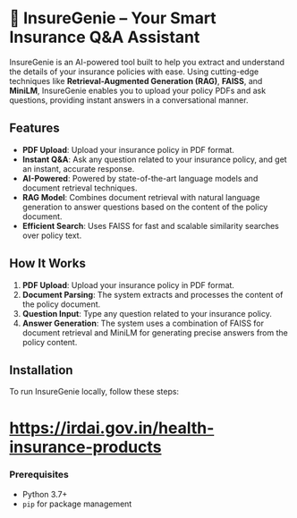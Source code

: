 # 🧠 InsureGenie – Your Smart Insurance Q&A Assistant

InsureGenie is an AI-powered tool built to help you extract and understand the details of your insurance policies with ease. Using cutting-edge techniques like **Retrieval-Augmented Generation (RAG)**, **FAISS**, and **MiniLM**, InsureGenie enables you to upload your policy PDFs and ask questions, providing instant answers in a conversational manner.

## Features

- **PDF Upload**: Upload your insurance policy in PDF format.
- **Instant Q&A**: Ask any question related to your insurance policy, and get an instant, accurate response.
- **AI-Powered**: Powered by state-of-the-art language models and document retrieval techniques.
- **RAG Model**: Combines document retrieval with natural language generation to answer questions based on the content of the policy document.
- **Efficient Search**: Uses FAISS for fast and scalable similarity searches over policy text.

## How It Works

1. **PDF Upload**: Upload your insurance policy in PDF format.
2. **Document Parsing**: The system extracts and processes the content of the policy document.
3. **Question Input**: Type any question related to your insurance policy.
4. **Answer Generation**: The system uses a combination of FAISS for document retrieval and MiniLM for generating precise answers from the policy content.

## Installation

To run InsureGenie locally, follow these steps:


# https://irdai.gov.in/health-insurance-products
### Prerequisites

- Python 3.7+
- `pip` for package management


